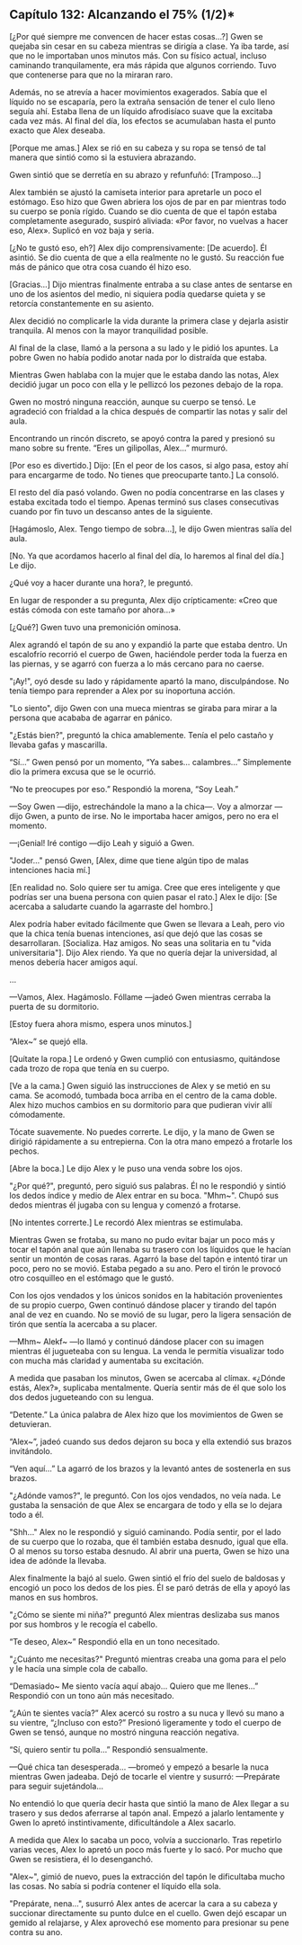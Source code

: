 
## Capítulo 132: Alcanzando el 75% (1/2)*


[¿Por qué siempre me convencen de hacer estas cosas...?] Gwen se quejaba sin cesar en su cabeza mientras se dirigía a clase. Ya iba tarde, así que no le importaban unos minutos más. Con su físico actual, incluso caminando tranquilamente, era más rápida que algunos corriendo. Tuvo que contenerse para que no la miraran raro.

Además, no se atrevía a hacer movimientos exagerados. Sabía que el líquido no se escaparía, pero la extraña sensación de tener el culo lleno seguía ahí. Estaba llena de un líquido afrodisíaco suave que la excitaba cada vez más. Al final del día, los efectos se acumulaban hasta el punto exacto que Alex deseaba.

[Porque me amas.] Alex se rió en su cabeza y su ropa se tensó de tal manera que sintió como si la estuviera abrazando.

Gwen sintió que se derretía en su abrazo y refunfuñó: [Tramposo…]

Alex también se ajustó la camiseta interior para apretarle un poco el estómago. Eso hizo que Gwen abriera los ojos de par en par mientras todo su cuerpo se ponía rígido. Cuando se dio cuenta de que el tapón estaba completamente asegurado, suspiró aliviada: «Por favor, no vuelvas a hacer eso, Alex». Suplicó en voz baja y seria.

[¿No te gustó eso, eh?] Alex dijo comprensivamente: [De acuerdo]. Él asintió. Se dio cuenta de que a ella realmente no le gustó. Su reacción fue más de pánico que otra cosa cuando él hizo eso.

[Gracias…] Dijo mientras finalmente entraba a su clase antes de sentarse en uno de los asientos del medio, ni siquiera podía quedarse quieta y se retorcía constantemente en su asiento.

Alex decidió no complicarle la vida durante la primera clase y dejarla asistir tranquila. Al menos con la mayor tranquilidad posible.

Al final de la clase, llamó a la persona a su lado y le pidió los apuntes. La pobre Gwen no había podido anotar nada por lo distraída que estaba.

Mientras Gwen hablaba con la mujer que le estaba dando las notas, Alex decidió jugar un poco con ella y le pellizcó los pezones debajo de la ropa.

Gwen no mostró ninguna reacción, aunque su cuerpo se tensó. Le agradeció con frialdad a la chica después de compartir las notas y salir del aula.

Encontrando un rincón discreto, se apoyó contra la pared y presionó su mano sobre su frente. “Eres un gilipollas, Alex…” murmuró.

[Por eso es divertido.] Dijo: [En el peor de los casos, si algo pasa, estoy ahí para encargarme de todo. No tienes que preocuparte tanto.] La consoló.

El resto del día pasó volando. Gwen no podía concentrarse en las clases y estaba excitada todo el tiempo. Apenas terminó sus clases consecutivas cuando por fin tuvo un descanso antes de la siguiente.

[Hagámoslo, Alex. Tengo tiempo de sobra…], le dijo Gwen mientras salía del aula.

[No. Ya que acordamos hacerlo al final del día, lo haremos al final del día.] Le dijo.

¿Qué voy a hacer durante una hora?, le preguntó.

En lugar de responder a su pregunta, Alex dijo crípticamente: «Creo que estás cómoda con este tamaño por ahora…»

[¿Qué?] Gwen tuvo una premonición ominosa.

Alex agrandó el tapón de su ano y expandió la parte que estaba dentro. Un escalofrío recorrió el cuerpo de Gwen, haciéndole perder toda la fuerza en las piernas, y se agarró con fuerza a lo más cercano para no caerse.

"¡Ay!", oyó desde su lado y rápidamente apartó la mano, disculpándose. No tenía tiempo para reprender a Alex por su inoportuna acción.

"Lo siento", dijo Gwen con una mueca mientras se giraba para mirar a la persona que acababa de agarrar en pánico.

"¿Estás bien?", preguntó la chica amablemente. Tenía el pelo castaño y llevaba gafas y mascarilla.

“Sí…” Gwen pensó por un momento, “Ya sabes… calambres…” Simplemente dio la primera excusa que se le ocurrió.

“No te preocupes por eso.” Respondió la morena, “Soy Leah.”

—Soy Gwen —dijo, estrechándole la mano a la chica—. Voy a almorzar —dijo Gwen, a punto de irse. No le importaba hacer amigos, pero no era el momento.

—¡Genial! Iré contigo —dijo Leah y siguió a Gwen.

"Joder..." pensó Gwen, [Alex, dime que tiene algún tipo de malas intenciones hacia mí.]

[En realidad no. Solo quiere ser tu amiga. Cree que eres inteligente y que podrías ser una buena persona con quien pasar el rato.] Alex le dijo: [Se acercaba a saludarte cuando la agarraste del hombro.]

Alex podría haber evitado fácilmente que Gwen se llevara a Leah, pero vio que la chica tenía buenas intenciones, así que dejó que las cosas se desarrollaran. [Socializa. Haz amigos. No seas una solitaria en tu "vida universitaria"]. Dijo Alex riendo. Ya que no quería dejar la universidad, al menos debería hacer amigos aquí.

…

—Vamos, Alex. Hagámoslo. Fóllame —jadeó Gwen mientras cerraba la puerta de su dormitorio.

[Estoy fuera ahora mismo, espera unos minutos.]

“Alex~” se quejó ella.

[Quítate la ropa.] Le ordenó y Gwen cumplió con entusiasmo, quitándose cada trozo de ropa que tenía en su cuerpo.

[Ve a la cama.] Gwen siguió las instrucciones de Alex y se metió en su cama. Se acomodó, tumbada boca arriba en el centro de la cama doble. Alex hizo muchos cambios en su dormitorio para que pudieran vivir allí cómodamente.

Tócate suavemente. No puedes correrte. Le dijo, y la mano de Gwen se dirigió rápidamente a su entrepierna. Con la otra mano empezó a frotarle los pechos.

[Abre la boca.] Le dijo Alex y le puso una venda sobre los ojos.

"¿Por qué?", ​​preguntó, pero siguió sus palabras. Él no le respondió y sintió los dedos índice y medio de Alex entrar en su boca. "Mhm~". Chupó sus dedos mientras él jugaba con su lengua y comenzó a frotarse.

[No intentes correrte.] Le recordó Alex mientras se estimulaba.

Mientras Gwen se frotaba, su mano no pudo evitar bajar un poco más y tocar el tapón anal que aún llenaba su trasero con los líquidos que le hacían sentir un montón de cosas raras. Agarró la base del tapón e intentó tirar un poco, pero no se movió. Estaba pegado a su ano. Pero el tirón le provocó otro cosquilleo en el estómago que le gustó.

Con los ojos vendados y los únicos sonidos en la habitación provenientes de su propio cuerpo, Gwen continuó dándose placer y tirando del tapón anal de vez en cuando. No se movió de su lugar, pero la ligera sensación de tirón que sentía la acercaba a su placer.

—Mhm~ Alekf~ —lo llamó y continuó dándose placer con su imagen mientras él jugueteaba con su lengua. La venda le permitía visualizar todo con mucha más claridad y aumentaba su excitación.

A medida que pasaban los minutos, Gwen se acercaba al clímax. «¿Dónde estás, Alex?», suplicaba mentalmente. Quería sentir más de él que solo los dos dedos jugueteando con su lengua.

“Detente.” La única palabra de Alex hizo que los movimientos de Gwen se detuvieran.

“Alex~”, jadeó cuando sus dedos dejaron su boca y ella extendió sus brazos invitándolo.

“Ven aquí…” La agarró de los brazos y la levantó antes de sostenerla en sus brazos.

"¿Adónde vamos?", le preguntó. Con los ojos vendados, no veía nada. Le gustaba la sensación de que Alex se encargara de todo y ella se lo dejara todo a él.

"Shh..." Alex no le respondió y siguió caminando. Podía sentir, por el lado de su cuerpo que lo rozaba, que él también estaba desnudo, igual que ella. O al menos su torso estaba desnudo. Al abrir una puerta, Gwen se hizo una idea de adónde la llevaba.

Alex finalmente la bajó al suelo. Gwen sintió el frío del suelo de baldosas y encogió un poco los dedos de los pies. Él se paró detrás de ella y apoyó las manos en sus hombros.

"¿Cómo se siente mi niña?" preguntó Alex mientras deslizaba sus manos por sus hombros y le recogía el cabello.

“Te deseo, Alex~” Respondió ella en un tono necesitado.

"¿Cuánto me necesitas?" Preguntó mientras creaba una goma para el pelo y le hacía una simple cola de caballo.

“Demasiado~ Me siento vacía aquí abajo... Quiero que me llenes...” Respondió con un tono aún más necesitado.

“¿Aún te sientes vacía?” Alex acercó su rostro a su nuca y llevó su mano a su vientre, “¿Incluso con esto?” Presionó ligeramente y todo el cuerpo de Gwen se tensó, aunque no mostró ninguna reacción negativa.

“Sí, quiero sentir tu polla…” Respondió sensualmente.

—Qué chica tan desesperada... —bromeó y empezó a besarle la nuca mientras Gwen jadeaba. Dejó de tocarle el vientre y susurró: —Prepárate para seguir sujetándola...

No entendió lo que quería decir hasta que sintió la mano de Alex llegar a su trasero y sus dedos aferrarse al tapón anal. Empezó a jalarlo lentamente y Gwen lo apretó instintivamente, dificultándole a Alex sacarlo.

A medida que Alex lo sacaba un poco, volvía a succionarlo. Tras repetirlo varias veces, Alex lo apretó un poco más fuerte y lo sacó. Por mucho que Gwen se resistiera, él lo desenganchó.

"Alex~", gimió de nuevo, pues la extracción del tapón le dificultaba mucho las cosas. No sabía si podría contener el líquido ella sola.

"Prepárate, nena...", susurró Alex antes de acercar la cara a su cabeza y succionar directamente su punto dulce en el cuello. Gwen dejó escapar un gemido al relajarse, y Alex aprovechó ese momento para presionar su pene contra su ano.

